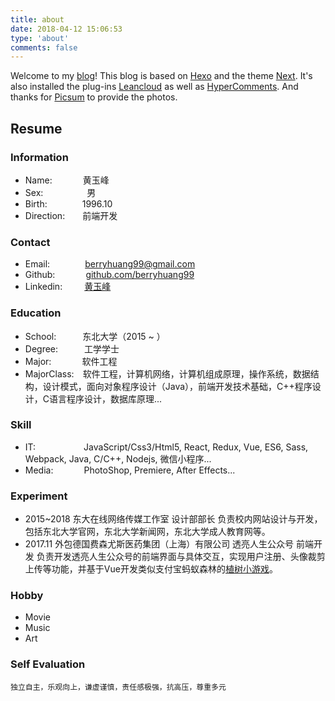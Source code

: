```yaml
---
title: about
date: 2018-04-12 15:06:53
type: 'about'
comments: false
---
```

Welcome to my [blog](http://huangyufeng.com)! This blog is based on [Hexo](https://hexo.io/) and the theme [Next](http://http://theme-next.iissnan.com/). It's also installed the plug-ins [Leancloud](https://leancloud.cn) as well as [HyperComments](https://www.hypercomments.com/). And thanks for [Picsum](https://picsum.photos/) to provide the photos.

## Resume

### Information

* Name:&ensp;&ensp;&ensp;&ensp;&ensp;&ensp;&ensp;黄玉峰
* Sex:&ensp;&ensp;&ensp;&ensp;&ensp;&ensp;&ensp;&ensp;&ensp;&ensp;男
* Birth:&ensp;&ensp;&ensp;&ensp;&ensp;&ensp;&ensp;&ensp;1996.10
* Direction:&ensp;&ensp;&ensp;&ensp;前端开发

### Contact

* Email:&ensp;&ensp;&ensp;&ensp;&ensp;&ensp;&ensp;&ensp;[berryhuang99@gmail.com](mailto:berryhuang99@gmail.com)
* Github:&ensp;&ensp;&ensp;&ensp;&ensp;&ensp;&ensp;[github.com/berryhuang99](https://github.com/berryhuang99/)
* Linkedin:&ensp;&ensp;&ensp;&ensp;&ensp;[黄玉峰](https://www.linkedin.com/in/%E7%8E%89%E5%B3%B0-%E9%BB%84-9a99b211a/)

### Education

* School:&ensp;&ensp;&ensp;&ensp;&ensp;&ensp;东北大学（2015 ~ ）
* Degree:&ensp;&ensp;&ensp;&ensp;&ensp;&ensp;工学学士
* Major:&ensp;&ensp;&ensp;&ensp;&ensp;&ensp;&ensp;软件工程
* MajorClass:&ensp;&ensp;软件工程，计算机网络，计算机组成原理，操作系统，数据结构，设计模式，面向对象程序设计（Java），前端开发技术基础，C++程序设计，C语言程序设计，数据库原理...

### Skill

* IT:&ensp;&ensp;&ensp;&ensp;&ensp;&ensp;&ensp;&ensp;&ensp;&ensp;&ensp;JavaScript/Css3/Html5, React, Redux, Vue, ES6, Sass, Webpack, Java, C/C++, Nodejs, 微信小程序...
* Media:&ensp;&ensp;&ensp;&ensp;&ensp;&ensp;&ensp;PhotoShop, Premiere, After Effects...

### Experiment

* 2015~2018 东大在线网络传媒工作室 设计部部长
    负责校内网站设计与开发，包括东北大学官网，东北大学新闻网，东北大学成人教育网等。
* 2017.11 外包德国费森尤斯医药集团（上海）有限公司 透亮人生公众号 前端开发
    负责开发透亮人生公众号的前端界面与具体交互，实现用户注册、头像裁剪上传等功能，并基于Vue开发类似支付宝蚂蚁森林的[植树小游戏](https://github.com/BerryHuang99/plant-tree)。

### Hobby

* Movie
* Music
* Art

### Self Evaluation
    独立自主，乐观向上，谦虚谨慎，责任感极强，抗高压，尊重多元